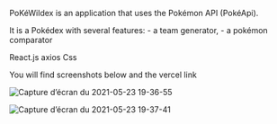PoKéWildex is an application that uses the Pokémon API (PokéApi).

It is a Pokédex with several features:
    - a team generator, 
    - a pokémon comparator

React.js
axios
Css

You will find screenshots below and the vercel link


![Capture d’écran du 2021-05-23 19-36-55](https://user-images.githubusercontent.com/74680440/119271102-58287380-bc00-11eb-8fd6-3aa77b9740e4.png)

![Capture d’écran du 2021-05-23 19-37-41](https://user-images.githubusercontent.com/74680440/119271137-873ee500-bc00-11eb-94b3-f7929a7d7dee.png)
